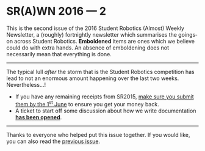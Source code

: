 # SR(A)WN 2016 — 2

This is the second issue of the 2016 Student Robotics (Almost) Weekly Newsletter, a (roughly) fortnightly newsletter which summarises the goings‐on across Student Robotics. **Emboldened** items are ones which we believe could do with extra hands. An absence of emboldening does not necessarily mean that everything is done.

---

The typical lull *after* the storm that is the Student Robotics competition has lead to not an enormous amount happening over the last two weeks. Nevertheless...!

- If you have any remaining receipts from SR2015, [make sure you submit them by the 1<sup>st</sup> June][list-receipts] to ensure you get your money back.
- A ticket to start off some discussion about how we write documentation [**has been opened**][trac-docs].

---

Thanks to everyone who helped put this issue together. If you would like, you can also read the [previous issue][list-previous-issue].

[list-previous-issue]: https://groups.google.com/d/topic/srobo-news/sO-8-g4WhR8/discussion
[list-receipts]: https://groups.google.com/d/topic/srobo/WNFueC8d2Gc/discussion
[trac-docs]: https://www.studentrobotics.org/trac/ticket/3066
